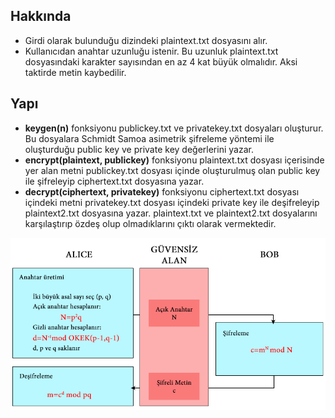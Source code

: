 ## Hakkında

* Girdi olarak bulunduğu dizindeki plaintext.txt dosyasını alır.
* Kullanıcıdan anahtar uzunluğu istenir. Bu uzunluk plaintext.txt dosyasındaki karakter sayısından en az 4 kat büyük olmalıdır. Aksi taktirde metin kaybedilir.

## Yapı

* **keygen(n)** fonksiyonu publickey.txt ve privatekey.txt dosyaları oluşturur. Bu dosyalara Schmidt Samoa asimetrik şifreleme yöntemi ile oluşturduğu public key ve private key değerlerini yazar.
* **encrypt(plaintext, publickey)** fonksiyonu plaintext.txt dosyası içerisinde yer alan metni publickey.txt dosyası içinde oluşturulmuş olan public key ile şifreleyip ciphertext.txt dosyasına yazar.
* **decrypt(ciphertext, privatekey)** fonksiyonu ciphertext.txt dosyası içindeki metni privatekey.txt dosyası içindeki private key ile deşifreleyip plaintext2.txt dosyasına yazar. plaintext.txt ve plaintext2.txt dosyalarını karşılaştırıp özdeş olup olmadıklarını çıktı olarak vermektedir.

![Schmidt-Samoa-Algoritması](Schmidt-Samoa-Algoritması.jpg)
